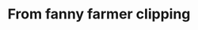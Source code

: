 ---
title: From fanny farmer clipping
tag: from-fanny-farmer-clipping
permalink: "/category/from-fanny-farmer-clipping"
---